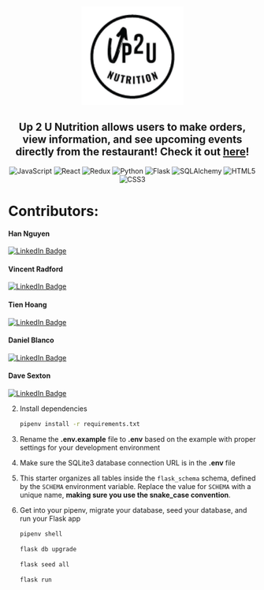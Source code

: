 <div align="center">
   <img src="/vite-project/public/images/logo.png" with="200" height="200" justify="center"/>
</div>

<div align="center" justify="center">
   <h2>Up 2 U Nutrition allows users to make orders, view information, and see upcoming events directly from the restaurant! Check it out <a href=https://up-2-u-nutrition.onrender.com>here</a>!</h2>

![JavaScript](https://img.shields.io/badge/javascript-%23323330.svg?style=for-the-badge&logo=javascript&logoColor=%23F7DF1E)
![React](https://img.shields.io/badge/react-%2320232a.svg?style=for-the-badge&logo=react&logoColor=%2361DAFB)
![Redux](https://img.shields.io/badge/redux-%23593d88.svg?style=for-the-badge&logo=redux&logoColor=white)
![Python](https://img.shields.io/badge/Python-%233776AB.svg?style=for-the-badge&logo=python&logoColor=white)
![Flask](https://img.shields.io/badge/Flask-%23000.svg?style=for-the-badge&logo=flask&logoColor=white)
![SQLAlchemy](https://img.shields.io/badge/SQLAlchemy-%23FCA121.svg?style=for-the-badge&logo=sqlalchemy&logoColor=white)
![HTML5](https://img.shields.io/badge/html5-%23E34F26.svg?style=for-the-badge&logo=html5&logoColor=white)
![CSS3](https://img.shields.io/badge/css3-%231572B6.svg?style=for-the-badge&logo=css3&logoColor=white)


</div>

# Contributors: 
<div>
<div id="badges" >
  <h4>Han Nguyen</h4>
  <a href=https://www.linkedin.com/in/han-nguyen-developer>
    <img src="https://img.shields.io/badge/LinkedIn-blue?style=for-the-badge&logo=linkedin&logoColor=white" alt="LinkedIn Badge"/>
  </a>
</div>
<div id="badges">
  <h4>Vincent Radford</h4>
  <a href=https://www.linkedin.com/in/vincent-radford-1a9599173>
    <img src="https://img.shields.io/badge/LinkedIn-blue?style=for-the-badge&logo=linkedin&logoColor=white" alt="LinkedIn Badge"/>
  </a>
</div>
<div id="badges">
    <h4>Tien Hoang</h4>
    <a href=https://www.linkedin.com/in/tien-hoang-6205b5281>
    <img src="https://img.shields.io/badge/LinkedIn-blue?style=for-the-badge&logo=linkedin&logoColor=white" alt="LinkedIn Badge"/>
  </a>
</div>
<div id="badges">
  <h4>Daniel Blanco</h4>
  <a href=https://www.linkedin.com/in/blancodaniel>
    <img src="https://img.shields.io/badge/LinkedIn-blue?style=for-the-badge&logo=linkedin&logoColor=white" alt="LinkedIn Badge"/>
  </a>
</div>
<div id="badges">
  <h4>Dave Sexton</h4>
  <a href=https://www.linkedin.com/in/dave-sexton-jr>
    <img src="https://img.shields.io/badge/LinkedIn-blue?style=for-the-badge&logo=linkedin&logoColor=white" alt="LinkedIn Badge"/>
  </a>
</div>
</div>

2. Install dependencies

      ```bash
      pipenv install -r requirements.txt
      ```

3. Rename the **.env.example** file to **.env** based on the example with proper settings for your
   development environment

4. Make sure the SQLite3 database connection URL is in the **.env** file

5. This starter organizes all tables inside the `flask_schema` schema, defined
   by the `SCHEMA` environment variable.  Replace the value for
   `SCHEMA` with a unique name, **making sure you use the snake_case
   convention**.

6. Get into your pipenv, migrate your database, seed your database, and run your Flask app

   ```bash
   pipenv shell
   ```

   ```bash
   flask db upgrade
   ```

   ```bash
   flask seed all
   ```

   ```bash
   flask run
   ```

